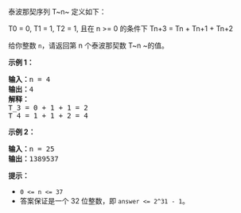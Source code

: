 泰波那契序列 T~n~ 定义如下：

T0 = 0, T1 = 1, T2 = 1, 且在 n >= 0 的条件下 Tn+3 = Tn + Tn+1 + Tn+2

给你整数 `n`，请返回第 n 个泰波那契数 T~n ~的值。

**示例 1：**

<pre><strong>输入：</strong>n = 4
<strong>输出：</strong>4
<strong>解释：</strong>
T_3 = 0 + 1 + 1 = 2
T_4 = 1 + 1 + 2 = 4
</pre>

**示例 2：**

<pre><strong>输入：</strong>n = 25
<strong>输出：</strong>1389537
</pre>

**提示：**

* `0 <= n <= 37`
* 答案保证是一个 32 位整数，即 `answer <= 2^31 - 1`。
